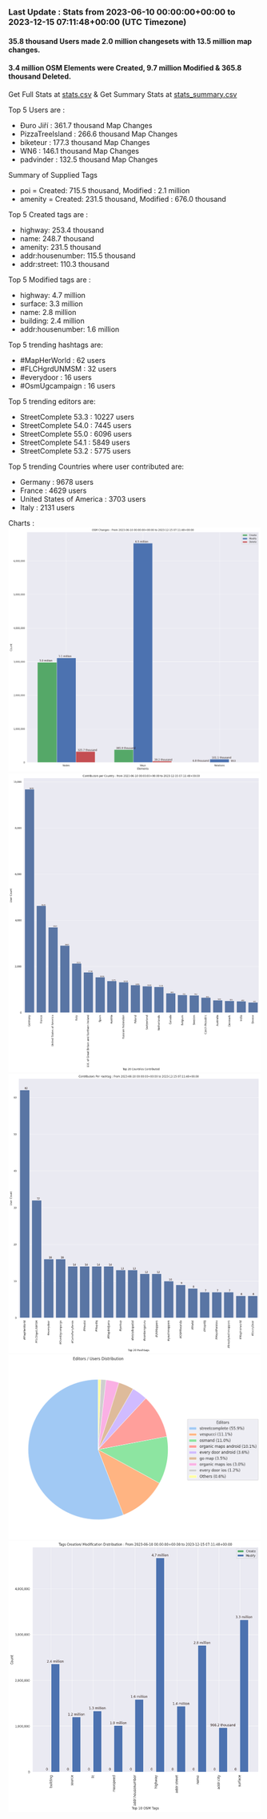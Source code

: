 ### Last Update : Stats from 2023-06-10 00:00:00+00:00 to 2023-12-15 07:11:48+00:00 (UTC Timezone)

#### 35.8 thousand Users made 2.0 million changesets with 13.5 million map changes.
#### 3.4 million OSM Elements were Created, 9.7 million Modified & 365.8 thousand Deleted.
Get Full Stats at [stats.csv](/stats/fieldmappers/Daily/stats.csv)
 & Get Summary Stats at [stats_summary.csv](/stats/fieldmappers/Daily/stats_summary.csv)

Top 5 Users are : 
- Đuro Jiří : 361.7 thousand Map Changes
- PizzaTreeIsland : 266.6 thousand Map Changes
- biketeur : 177.3 thousand Map Changes
- WN6 : 146.1 thousand Map Changes
- padvinder : 132.5 thousand Map Changes

Summary of Supplied Tags
- poi = Created: 715.5 thousand, Modified : 2.1 million
- amenity = Created: 231.5 thousand, Modified : 676.0 thousand


Top 5 Created tags are :
- highway: 253.4 thousand
- name: 248.7 thousand
- amenity: 231.5 thousand
- addr:housenumber: 115.5 thousand
- addr:street: 110.3 thousand


Top 5 Modified tags are :
- highway: 4.7 million
- surface: 3.3 million
- name: 2.8 million
- building: 2.4 million
- addr:housenumber: 1.6 million


Top 5 trending hashtags are:
- #MapHerWorld : 62 users
- #FLCHgrdUNMSM : 32 users
- #everydoor : 16 users
- #OsmUgcampaign : 16 users


Top 5 trending editors are:
- StreetComplete 53.3 : 10227 users
- StreetComplete 54.0 : 7445 users
- StreetComplete 55.0 : 6096 users
- StreetComplete 54.1 : 5849 users
- StreetComplete 53.2 : 5775 users


Top 5 trending Countries where user contributed are:
- Germany : 9678 users
- France : 4629 users
- United States of America : 3703 users
- Italy : 2131 users


 Charts : 
![Alt text](./stats_osm_changes.png) 
![Alt text](./stats_users_per_country.png) 
![Alt text](./stats_users_per_hashtag.png) 
![Alt text](./stats_editors_pie_chart.png) 
![Alt text](./stats_tags.png) 
